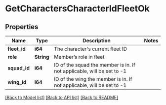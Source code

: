# GetCharactersCharacterIdFleetOk

## Properties

Name | Type | Description | Notes
------------ | ------------- | ------------- | -------------
**fleet_id** | **i64** | The character's current fleet ID | 
**role** | **String** | Member’s role in fleet | 
**squad_id** | **i64** | ID of the squad the member is in. If not applicable, will be set to -1 | 
**wing_id** | **i64** | ID of the wing the member is in. If not applicable, will be set to -1 | 

[[Back to Model list]](../README.md#documentation-for-models) [[Back to API list]](../README.md#documentation-for-api-endpoints) [[Back to README]](../README.md)


